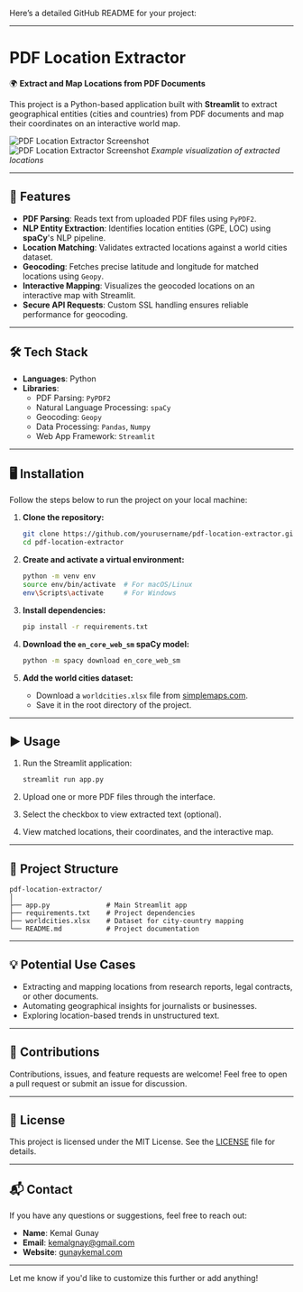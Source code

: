 Here’s a detailed GitHub README for your project:  

---

# PDF Location Extractor  

🌍 **Extract and Map Locations from PDF Documents**  

This project is a Python-based application built with **Streamlit** to extract geographical entities (cities and countries) from PDF documents and map their coordinates on an interactive world map.  

![PDF Location Extractor Screenshot](images/https://github.com/KemalGunay/PDF-TO-LOCATION-EXTRACTOR/blob/main/images/pic1.png)  
![PDF Location Extractor Screenshot](images/https://github.com/KemalGunay/PDF-TO-LOCATION-EXTRACTOR/blob/main/images/pid2.png)
*Example visualization of extracted locations*  


---

## 🚀 Features  

- **PDF Parsing**: Reads text from uploaded PDF files using `PyPDF2`.  
- **NLP Entity Extraction**: Identifies location entities (GPE, LOC) using **spaCy**'s NLP pipeline.  
- **Location Matching**: Validates extracted locations against a world cities dataset.  
- **Geocoding**: Fetches precise latitude and longitude for matched locations using `Geopy`.  
- **Interactive Mapping**: Visualizes the geocoded locations on an interactive map with Streamlit.  
- **Secure API Requests**: Custom SSL handling ensures reliable performance for geocoding.  

---

## 🛠️ Tech Stack  

- **Languages**: Python  
- **Libraries**:  
  - PDF Parsing: `PyPDF2`  
  - Natural Language Processing: `spaCy`  
  - Geocoding: `Geopy`  
  - Data Processing: `Pandas`, `Numpy`  
  - Web App Framework: `Streamlit`  

---

## 🖥️ Installation  

Follow the steps below to run the project on your local machine:  

1. **Clone the repository:**  
   ```bash
   git clone https://github.com/yourusername/pdf-location-extractor.git  
   cd pdf-location-extractor  
   ```  

2. **Create and activate a virtual environment:**  
   ```bash
   python -m venv env  
   source env/bin/activate  # For macOS/Linux
   env\Scripts\activate     # For Windows  
   ```  

3. **Install dependencies:**  
   ```bash
   pip install -r requirements.txt  
   ```  

4. **Download the `en_core_web_sm` spaCy model:**  
   ```bash
   python -m spacy download en_core_web_sm  
   ```  

5. **Add the world cities dataset:**  
   - Download a `worldcities.xlsx` file from [simplemaps.com](https://simplemaps.com/data/world-cities).  
   - Save it in the root directory of the project.  

---

## ▶️ Usage  

1. Run the Streamlit application:  
   ```bash
   streamlit run app.py  
   ```  

2. Upload one or more PDF files through the interface.  

3. Select the checkbox to view extracted text (optional).  

4. View matched locations, their coordinates, and the interactive map.  

---

## 📂 Project Structure  

```
pdf-location-extractor/  
│  
├── app.py              # Main Streamlit app  
├── requirements.txt    # Project dependencies  
├── worldcities.xlsx    # Dataset for city-country mapping  
└── README.md           # Project documentation  
```  

---

## 💡 Potential Use Cases  

- Extracting and mapping locations from research reports, legal contracts, or other documents.  
- Automating geographical insights for journalists or businesses.  
- Exploring location-based trends in unstructured text.  

---

## 🤝 Contributions  

Contributions, issues, and feature requests are welcome! Feel free to open a pull request or submit an issue for discussion.  

---

## 📜 License  

This project is licensed under the MIT License. See the [LICENSE](LICENSE) file for details.  

---

## 📬 Contact  

If you have any questions or suggestions, feel free to reach out:  

- **Name**: Kemal Gunay  
- **Email**: kemalgnay@gmail.com 
- **Website**: [gunaykemal.com](https://gunaykemal.com)  

---

Let me know if you'd like to customize this further or add anything!
